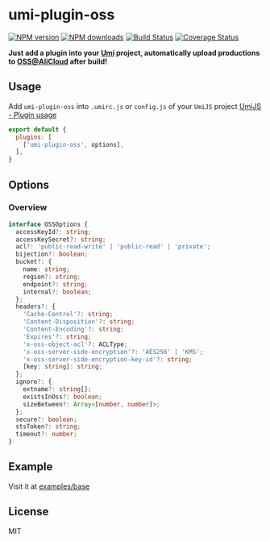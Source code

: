# umi-plugin-oss

[![NPM version](https://img.shields.io/npm/v/umi-plugin-oss.svg?style=flat-square)](https://npmjs.org/package/umi-plugin-oss)
[![NPM downloads](http://img.shields.io/npm/dm/umi-plugin-oss.svg?style=flat-square)](https://npmjs.org/package/umi-plugin-oss)
[![Build Status](https://img.shields.io/travis/imhele/umi-plugin-oss.svg?style=flat-square)](https://travis-ci.org/imhele/umi-plugin-oss)
[![Coverage Status](https://coveralls.io/repos/github/imhele/umi-plugin-oss/badge.svg?branch=master)](https://coveralls.io/github/imhele/umi-plugin-oss?branch=master)

**Just add a plugin into your [Umi](https://github.com/umijs/umi) project, automatically upload productions to [OSS@AliCloud](https://www.alibabacloud.com/product/oss) after build!**

## Usage
Add `umi-plugin-oss` into `.umirc.js` or `config.js` of your `UmiJS` project [UmiJS - Plugin usage](https://umijs.org/plugin/#plugin-usage)

```js
export default {
  plugins: [
    ['umi-plugin-oss', options],
  ],
}
```

## Options
### Overview

```ts
interface OSSOptions {
  accessKeyId?: string;
  accessKeySecret?: string;
  acl?: 'public-read-write' | 'public-read' | 'private';
  bijection?: boolean;
  bucket?: {
    name: string;
    region?: string;
    endpoint?: string;
    internal?: boolean;
  };
  headers?: {
    'Cache-Control'?: string;
    'Content-Disposition'?: string;
    'Content-Encoding'?: string;
    'Expires'?: string;
    'x-oss-object-acl'?: ACLType;
    'x-oss-server-side-encryption'?: 'AES256' | 'KMS';
    'x-oss-server-side-encryption-key-id'?: string;
    [key: string]: string;
  };
  ignore?: {
    extname?: string[];
    existsInOss?: boolean;
    sizeBetween?: Array<[number, number]>;
  };
  secure?: boolean;
  stsToken?: string;
  timeout?: number;
}
```

## Example
Visit it at [examples/base](https://github.com/imhele/umi-plugin-oss/tree/master/examples/base)

## License
MIT

